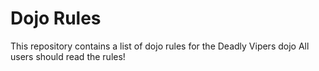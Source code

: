Dojo Rules
==========

This repository contains a list of dojo rules for the Deadly Vipers dojo
All users should read the rules!
